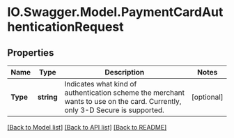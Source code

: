 # IO.Swagger.Model.PaymentCardAuthenticationRequest
## Properties

Name | Type | Description | Notes
------------ | ------------- | ------------- | -------------
**Type** | **string** | Indicates what kind of authentication scheme the merchant wants to use on the card. Currently, only 3-D Secure is supported. | [optional] 

[[Back to Model list]](../README.md#documentation-for-models) [[Back to API list]](../README.md#documentation-for-api-endpoints) [[Back to README]](../README.md)

